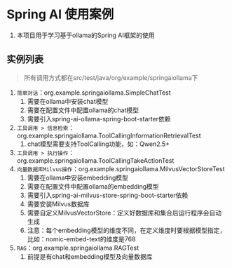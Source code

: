# Spring AI 使用案例
1. 本项目用于学习基于ollama的Spring AI框架的使用

## 实例列表
> 所有调用方式都在src/test/java/org/example/springaiollama下
1. `简单对话`：org.example.springaiollama.SimpleChatTest
   1. 需要在ollama中安装chat模型
   2. 需要在配置文件中配置ollama的chat模型
   3. 需要引入spring-ai-ollama-spring-boot-starter依赖
2. `工具调用 > 信息检索`：org.example.springaiollama.ToolCallingInformationRetrievalTest
   1. chat模型需要支持ToolCalling功能，如：Qwen2.5+
3. `工具调用 > 执行操作`：org.example.springaiollama.ToolCallingTakeActionTest
4. `向量数据库Milvus操作`：org.example.springaiollama.MilvusVectorStoreTest
   1. 需要在ollama中安装embedding模型
   2. 需要在配置文件中配置ollama的embedding模型
   3. 需要引入spring-ai-milvus-store-spring-boot-starter依赖
   4. 需要安装Milvus数据库
   5. 需要自定义MilvusVectorStore：定义好数据库和集合后运行程序会自动生成
   6. 注意：每个embedding模型的维度不同，在定义维度时要根据模型指定，比如：nomic-embed-text的维度是768
5. `RAG`：org.example.springaiollama.RAGTest
   1. 前提是有chat和embedding模型及向量数据库